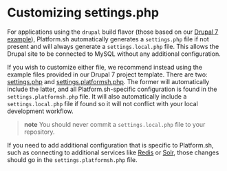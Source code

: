 # Customizing settings.php

For applications using the `drupal` build flavor (those based on our [Drupal 7
example](https://github.com/platformsh/template-drupal7)), Platform.sh automatically generates a `settings.php` file if not present and will always generate a `settings.local.php` file. This allows the Drupal site to be connected to MySQL without any additional configuration.

If you wish to customize either file, we recommend instead using the example files provided in our Drupal 7 project template.  There are two: [settings.php](https://github.com/platformsh/template-drupal7/blob/master/settings.php) and [settings.platformsh.php](https://github.com/platformsh/template-drupal7/blob/master/settings.platformsh.php).  The former will automatically include the latter, and all Platform.sh-specific configuration is found in the `settings.platformsh.php` file.  It will also automatically include a `settings.local.php` file if found so it will not conflict with your local development workflow.

> **note**
> You should never commit a `settings.local.php` file to your repository.


If you need to add additional configuration that is specific to Platform.sh, such as connecting to additional services like [Redis](/frameworks/drupal7/redis.md) or [Solr](/frameworks/drupal7/solr.md), those changes should go in the `settings.platformsh.php` file.
